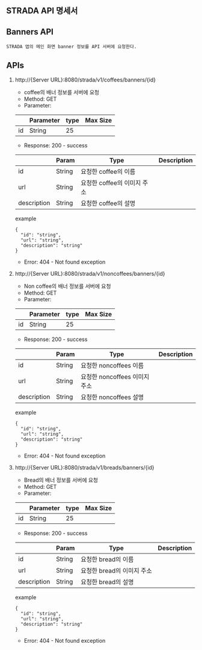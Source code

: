 ## STRADA API 명세서




## Banners API

	STRADA 앱의 메인 화면 banner 정보를 API 서버에 요청한다.
 
## APIs

1. http://{Server URL}:8080/strada/v1/coffees/banners/{id}
    * coffee의 배너 정보를 서버에 요청
    * Method: GET
    * Parameter:
    
    ||Parameter|type|Max Size|
    |------|---|---|---|
    |id|String|25|
    
    * Response: 200 - success
    
    ||Param|Type|Description|
    |------|---|---|---|
    |id|String|요청한 coffee의 이름|
    |url|String|요청한 coffee의 이미지 주소|
    |description|String|요청한 coffee의 설명|
        
    example
    ```
    {
      "id": "string",
      "url": "string",
      "description": "string"
    }
    ```
    * Error: 404 - Not found exception

  
2. http://{Server URL}:8080/strada/v1/noncoffees/banners/{id}
    * Non coffee의 배너 정보를 서버에 요청
    * Method: GET
    * Parameter:
    
    ||Parameter|type|Max Size|
    |------|---|---|---|
    |id|String|25|
    
    * Response: 200 - success
    
    ||Param|Type|Description|
    |------|---|---|---|
    |id|String|요청한 noncoffees 이름|
    |url|String|요청한 noncoffees 이미지 주소|
    |description|String|요청한 noncoffees 설명|
        
    example
    ```
    {
      "id": "string",
      "url": "string",
      "description": "string"
    }
    ```
    * Error: 404 - Not found exception

  
3. http://{Server URL}:8080/strada/v1/breads/banners/{id}
    * Bread의 배너 정보를 서버에 요청
    * Method: GET
    * Parameter:
    
    ||Parameter|type|Max Size|
    |------|---|---|---|
    |id|String|25|
    
    * Response: 200 - success
    
    ||Param|Type|Description|
    |------|---|---|---|
    |id|String|요청한 bread의 이름|
    |url|String|요청한 bread의 이미지 주소|
    |description|String|요청한 bread의 설명|
        
    example
    ```
    {
      "id": "string",
      "url": "string",
      "description": "string"
    }
    ```
    * Error: 404 - Not found exception

